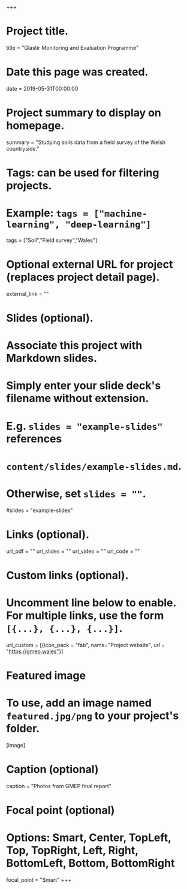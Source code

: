 +++
# Project title.
title = "Glastir Monitoring and Evaluation Programme"

# Date this page was created.
date = 2019-05-31T00:00:00

# Project summary to display on homepage.
summary = "Studying soils data from a field survey of the Welsh countryside."

# Tags: can be used for filtering projects.
# Example: `tags = ["machine-learning", "deep-learning"]`
tags = ["Soil","Field survey","Wales"]

# Optional external URL for project (replaces project detail page).
external_link = ""

# Slides (optional).
#   Associate this project with Markdown slides.
#   Simply enter your slide deck's filename without extension.
#   E.g. `slides = "example-slides"` references 
#   `content/slides/example-slides.md`.
#   Otherwise, set `slides = ""`.
#slides = "example-slides"

# Links (optional).
url_pdf = ""
url_slides = ""
url_video = ""
url_code = ""

# Custom links (optional).
#   Uncomment line below to enable. For multiple links, use the form `[{...}, {...}, {...}]`.
url_custom = [{icon_pack = "fab", name="Project website", url = "https://gmep.wales"}]

# Featured image
# To use, add an image named `featured.jpg/png` to your project's folder. 
[image]
  # Caption (optional)
  caption = "Photos from GMEP final report"
  
  # Focal point (optional)
  # Options: Smart, Center, TopLeft, Top, TopRight, Left, Right, BottomLeft, Bottom, BottomRight
  focal_point = "Smart"
+++

